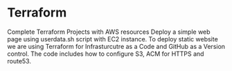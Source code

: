 # Terraform
Complete Terraform Projects with AWS resources
Deploy a simple web page using userdata.sh script with EC2 instance.
To deploy static website we are using Terraform for Infrasturcutre as a Code and 
GitHub as a Version control.
The code includes how to configure S3, ACM for HTTPS and route53.
